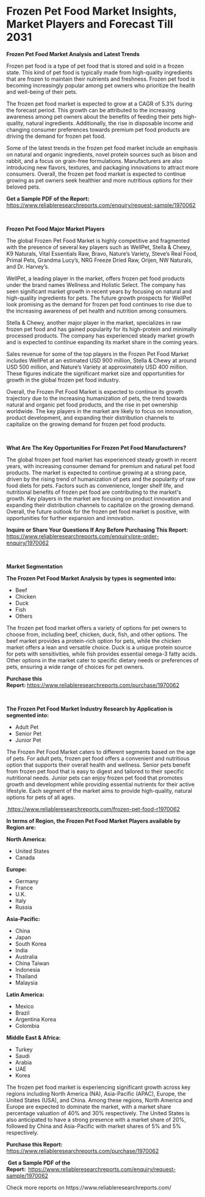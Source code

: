 <p><h1>Frozen Pet Food Market Insights, Market Players and Forecast Till 2031</h1></p><p><strong>Frozen Pet Food Market Analysis and Latest Trends</strong></p>
<p><p>Frozen pet food is a type of pet food that is stored and sold in a frozen state. This kind of pet food is typically made from high-quality ingredients that are frozen to maintain their nutrients and freshness. Frozen pet food is becoming increasingly popular among pet owners who prioritize the health and well-being of their pets.</p><p>The frozen pet food market is expected to grow at a CAGR of 5.3% during the forecast period. This growth can be attributed to the increasing awareness among pet owners about the benefits of feeding their pets high-quality, natural ingredients. Additionally, the rise in disposable income and changing consumer preferences towards premium pet food products are driving the demand for frozen pet food.</p><p>Some of the latest trends in the frozen pet food market include an emphasis on natural and organic ingredients, novel protein sources such as bison and rabbit, and a focus on grain-free formulations. Manufacturers are also introducing new flavors, textures, and packaging innovations to attract more consumers. Overall, the frozen pet food market is expected to continue growing as pet owners seek healthier and more nutritious options for their beloved pets.</p></p>
<p><strong>Get a Sample PDF of the Report:&nbsp;</strong> <a href="https://www.reliableresearchreports.com/enquiry/request-sample/1970062">https://www.reliableresearchreports.com/enquiry/request-sample/1970062</a></p>
<p>&nbsp;</p>
<p><strong>Frozen Pet Food Major Market Players</strong></p>
<p><p>The global Frozen Pet Food Market is highly competitive and fragmented with the presence of several key players such as WellPet, Stella & Chewy, K9 Naturals, Vital Essentials Raw, Bravo, Nature’s Variety, Steve’s Real Food, Primal Pets, Grandma Lucy’s, NRG Freeze Dried Raw, Orijen, NW Naturals, and Dr. Harvey’s.</p><p>WellPet, a leading player in the market, offers frozen pet food products under the brand names Wellness and Holistic Select. The company has seen significant market growth in recent years by focusing on natural and high-quality ingredients for pets. The future growth prospects for WellPet look promising as the demand for frozen pet food continues to rise due to the increasing awareness of pet health and nutrition among consumers.</p><p>Stella & Chewy, another major player in the market, specializes in raw frozen pet food and has gained popularity for its high-protein and minimally processed products. The company has experienced steady market growth and is expected to continue expanding its market share in the coming years.</p><p>Sales revenue for some of the top players in the Frozen Pet Food Market includes WellPet at an estimated USD 900 million, Stella & Chewy at around USD 500 million, and Nature’s Variety at approximately USD 400 million. These figures indicate the significant market size and opportunities for growth in the global frozen pet food industry.</p><p>Overall, the Frozen Pet Food Market is expected to continue its growth trajectory due to the increasing humanization of pets, the trend towards natural and organic pet food products, and the rise in pet ownership worldwide. The key players in the market are likely to focus on innovation, product development, and expanding their distribution channels to capitalize on the growing demand for frozen pet food products.</p></p>
<p>&nbsp;</p>
<p><strong>What Are The Key Opportunities For Frozen Pet Food Manufacturers?</strong></p>
<p><p>The global frozen pet food market has experienced steady growth in recent years, with increasing consumer demand for premium and natural pet food products. The market is expected to continue growing at a strong pace, driven by the rising trend of humanization of pets and the popularity of raw food diets for pets. Factors such as convenience, longer shelf life, and nutritional benefits of frozen pet food are contributing to the market's growth. Key players in the market are focusing on product innovation and expanding their distribution channels to capitalize on the growing demand. Overall, the future outlook for the frozen pet food market is positive, with opportunities for further expansion and innovation.</p></p>
<p><strong>Inquire or Share Your Questions If Any Before Purchasing This Report:</strong> <a href="https://www.reliableresearchreports.com/enquiry/pre-order-enquiry/1970062">https://www.reliableresearchreports.com/enquiry/pre-order-enquiry/1970062</a></p>
<p>&nbsp;</p>
<p><strong>Market Segmentation</strong></p>
<p><strong>The Frozen Pet Food Market Analysis by types is segmented into:</strong></p>
<p><ul><li>Beef</li><li>Chicken</li><li>Duck</li><li>Fish</li><li>Others</li></ul></p>
<p><p>The frozen pet food market offers a variety of options for pet owners to choose from, including beef, chicken, duck, fish, and other options. The beef market provides a protein-rich option for pets, while the chicken market offers a lean and versatile choice. Duck is a unique protein source for pets with sensitivities, while fish provides essential omega-3 fatty acids. Other options in the market cater to specific dietary needs or preferences of pets, ensuring a wide range of choices for pet owners.</p></p>
<p><strong>Purchase this Report:&nbsp;</strong><a href="https://www.reliableresearchreports.com/purchase/1970062">https://www.reliableresearchreports.com/purchase/1970062</a></p>
<p>&nbsp;</p>
<p><strong>The Frozen Pet Food Market Industry Research by Application is segmented into:</strong></p>
<p><ul><li>Adult Pet</li><li>Senior Pet</li><li>Junior Pet</li></ul></p>
<p><p>The Frozen Pet Food Market caters to different segments based on the age of pets. For adult pets, frozen pet food offers a convenient and nutritious option that supports their overall health and wellness. Senior pets benefit from frozen pet food that is easy to digest and tailored to their specific nutritional needs. Junior pets can enjoy frozen pet food that promotes growth and development while providing essential nutrients for their active lifestyle. Each segment of the market aims to provide high-quality, natural options for pets of all ages.</p></p>
<p><a href="https://www.reliableresearchreports.com/frozen-pet-food-r1970062">&nbsp;https://www.reliableresearchreports.com/frozen-pet-food-r1970062</a></p>
<p><strong>In terms of Region, the Frozen Pet Food Market Players available by Region are:</strong></p>
<p>
    <p> <strong> North America: </strong>
        <ul>
            <li>United States</li>
            <li>Canada</li>
        </ul>
        </p> 
    <p> <strong> Europe: </strong>
        <ul>
            <li>Germany</li>
            <li>France</li>
            <li>U.K.</li>
            <li>Italy</li>
            <li>Russia</li>
        </ul>
        </p> 
    <p> <strong> Asia-Pacific: </strong>
        <ul>
            <li>China</li>
            <li>Japan</li>
            <li>South Korea</li>
            <li>India</li>
            <li>Australia</li>
            <li>China Taiwan</li>
            <li>Indonesia</li>
            <li>Thailand</li>
            <li>Malaysia</li>
        </ul>
        </p> 
    <p> <strong> Latin America: </strong>
        <ul>
            <li>Mexico</li>
            <li>Brazil</li>
            <li>Argentina Korea</li>
            <li>Colombia</li>
        </ul>
        </p> 
    <p> <strong> Middle East & Africa: </strong>
        <ul>
            <li>Turkey</li>
            <li>Saudi</li>
            <li>Arabia</li>
            <li>UAE</li>
            <li>Korea</li>
        </ul>
    </p>
    </p>
<p><p>The frozen pet food market is experiencing significant growth across key regions including North America (NA), Asia-Pacific (APAC), Europe, the United States (USA), and China. Among these regions, North America and Europe are expected to dominate the market, with a market share percentage valuation of 40% and 30% respectively. The United States is also anticipated to have a strong presence with a market share of 20%, followed by China and Asia-Pacific with market shares of 5% and 5% respectively.</p></p>
<p><strong>Purchase this Report: </strong><a href="https://www.reliableresearchreports.com/purchase/1970062">https://www.reliableresearchreports.com/purchase/1970062</a></p>
<p>&nbsp;<strong>Get a Sample PDF of the Report:&nbsp;&nbsp;</strong><a href="https://www.reliableresearchreports.com/enquiry/request-sample/1970062">https://www.reliableresearchreports.com/enquiry/request-sample/1970062</a></p>
<p><strong></strong></p>
<p>Check more reports on https://www.reliableresearchreports.com/</p>